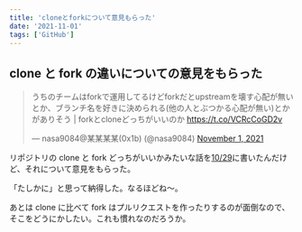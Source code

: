```yaml
---
title: 'cloneとforkについて意見もらった'
date: '2021-11-01'
tags: ['GitHub']
---
```


## clone と fork の違いについての意見をもらった

<blockquote class="twitter-tweet" data-partner="tweetdeck"><p lang="ja" dir="ltr">うちのチームはforkで運用してるけどforkだとupstreamを壊す心配が無いとか、ブランチ名を好きに決められる(他の人とぶつかる心配が無い)とかがありそう | forkとcloneどっちがいいのか <a href="https://t.co/VCRcCoGD2v">https://t.co/VCRcCoGD2v</a></p>&mdash; nasa9084@某某某某(0x1b) (@nasa9084) <a href="https://twitter.com/nasa9084/status/1455056831131176962?ref_src=twsrc%5Etfw">November 1, 2021</a></blockquote>

リポジトリの clone と fork どっちがいいかみたいな話を[10/29](/posts/2021-10-29/)に書いたんだけど、それについて意見をもらった。

「たしかに」と思って納得した。なるほどね〜。

あとは clone に比べて fork はプルリクエストを作ったりするのが面倒なので、そこをどうにかしたい。これも慣れなのだろうか。
